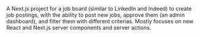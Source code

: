 A Next.js project for a job board (similar to LinkedIn and Indeed) to create job postings, with the ability to post new jobs, approve them (an admin dashboard), and filter them with different criterias. Mostly focuses on new React and Next.js server components and server actions.
